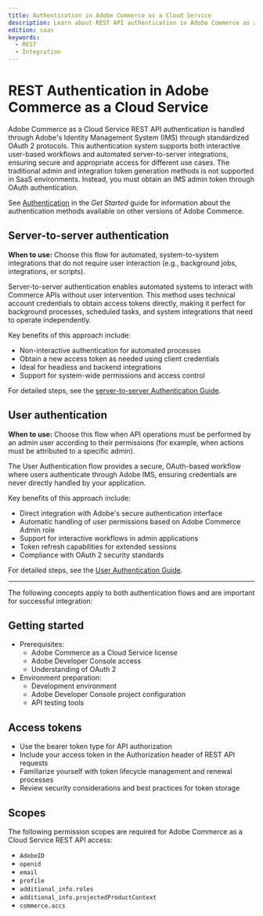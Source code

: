 ```yaml
---
title: Authentication in Adobe Commerce as a Cloud Service
description: Learn about REST API authentication in Adobe Commerce as a Cloud Service.
edition: saas
keywords:
  - REST
  - Integration
---
```


# REST Authentication in Adobe Commerce as a Cloud Service

Adobe Commerce as a Cloud Service REST API authentication is handled through Adobe's Identity Management System (IMS) through standardized OAuth 2 protocols. This authentication system supports both interactive user-based workflows and automated server-to-server integrations, ensuring secure and appropriate access for different use cases. The traditional admin and integration token generation methods is not supported in SaaS environments. Instead, you must obtain an IMS admin token through OAuth authentication.

See [Authentication](../../get-started/authentication/index.md) in the _Get Started_ guide for information about the authentication methods available on other versions of Adobe Commerce.

## Server-to-server authentication

**When to use:** Choose this flow for automated, system-to-system integrations that do not require user interaction (e.g., background jobs, integrations, or scripts).

Server-to-server authentication enables automated systems to interact with Commerce APIs without user intervention. This method uses technical account credentials to obtain access tokens directly, making it perfect for background processes, scheduled tasks, and system integrations that need to operate independently.

Key benefits of this approach include:

- Non-interactive authentication for automated processes
- Obtain a new access token as needed using client credentials
- Ideal for headless and backend integrations
- Support for system-wide permissions and access control

For detailed steps, see the [server-to-server Authentication Guide](./server-to-server.md).

## User authentication

**When to use:** Choose this flow when API operations must be performed by an admin user according to their permissions (for example, when actions must be attributed to a specific admin).

The User Authentication flow provides a secure, OAuth-based workflow where users authenticate through Adobe IMS, ensuring credentials are never directly handled by your application.

Key benefits of this approach include:

- Direct integration with Adobe's secure authentication interface
- Automatic handling of user permissions based on Adobe Commerce Admin role
- Support for interactive workflows in admin applications
- Token refresh capabilities for extended sessions
- Compliance with OAuth 2 security standards

For detailed steps, see the [User Authentication Guide](./user.md).

---

The following concepts apply to both authentication flows and are important for successful integration:

## Getting started

- Prerequisites:
  - Adobe Commerce as a Cloud Service license
  - Adobe Developer Console access
  - Understanding of OAuth 2
- Environment preparation:
  - Development environment
  - Adobe Developer Console project configuration
  - API testing tools

## Access tokens

- Use the bearer token type for API authorization
- Include your access token in the Authorization header of REST API requests
- Familiarize yourself with token lifecycle management and renewal processes
- Review security considerations and best practices for token storage

## Scopes

The following permission scopes are required for Adobe Commerce as a Cloud Service REST API access:

- `AdobeID`
- `openid`
- `email`
- `profile`
- `additional_info.roles`
- `additional_info.projectedProductContext`
- `commerce.accs`
